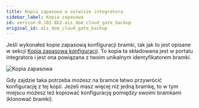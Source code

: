 ```yaml
---
title: Kopia zapasowa w serwisie integratora
sidebar_label: Kopia zapasowa
id: version-0.103.6b2-ais_dom_cloud_gate_backup
original_id: ais_dom_cloud_gate_backup
---
```


Jeśli wykonałeś kopie zapasową konfiguracji bramki, tak jak to jest opisane w sekcji [Kopia zapasowa konfiguracji](/AIS-docs/docs/en/ais_bramka_configuration_software.html#kopia-zapasowa-konfiguracji). To kopia ta składowana jest w portalu integratora i jest ona powiązana z twoim unikalnym identyfikatorem bramki.


![Kopia zapasowa](/AIS-docs/img/en/bramka/dom_cloud_gate_backup.png)

Gdy zajdzie taka potrzeba możesz na bramce łatwo przywrócić konfigurację z tej kopii. Jeżeli masz więcej niż jedną bramkę, to w tym miejscu możesz też kopiować konfigurację pomiędzy swoimi bramkami (klonować bramki).
